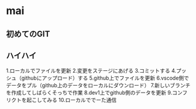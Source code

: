 # mai
## 初めてのGIT
## ハイハイ
1.ローカルでファイルを更新
2.変更をステージにあげる
3.コミットする
4.プッシュ（githubにアップロード）する
5.github上でファイルを更新
6.vscode側でデータをプル（github上のデータをローカルにダウンロード）
7.新しいブランチを作成してしばらくそっちで作業
8.dev1上でgithub側のデータを更新
9.コンフリクトを起こしてみる
10.ローカルででーた通信

